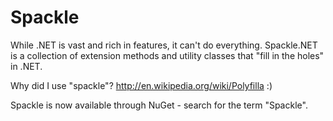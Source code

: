 Spackle
================

While .NET is vast and rich in features, it can't do everything. Spackle.NET is a collection of extension methods and utility classes that "fill in the holes" in .NET. 

Why did I use "spackle"? http://en.wikipedia.org/wiki/Polyfilla :)

Spackle is now available through NuGet - search for the term "Spackle".
